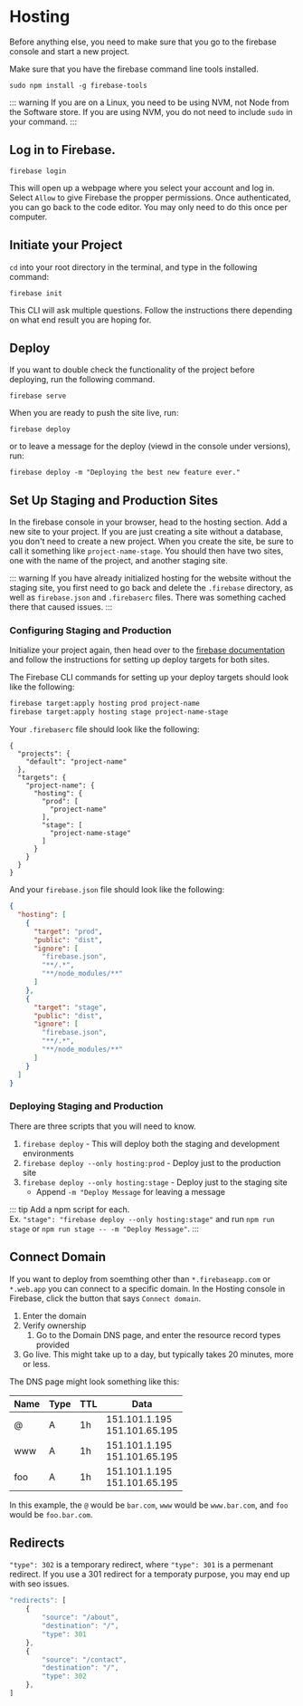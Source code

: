# Hosting

Before anything else, you need to make sure that you go to the firebase console and start a new project.

Make sure that you have the firebase command line tools installed.

```
sudo npm install -g firebase-tools
```

::: warning
If you are on a Linux, you need to be using NVM, not Node from the Software store. If you are using NVM, you do not need to include `sudo` in your command.
:::

## Log in to Firebase.

```
firebase login
```

This will open up a webpage where you select your account and log in. Select `Allow` to give Firebase the propper permissions. Once authenticated, you can go back to the code editor. You may only need to do this once per computer.

## Initiate your Project

`cd` into your root directory in the terminal, and type in the following command:

```
firebase init
```

This CLI will ask multiple questions. Follow the instructions there depending on what end result you are hoping for.


## Deploy

If you want to double check the functionality of the project before deploying, run the following command.

```
firebase serve
```

When you are ready to push the site live, run:

```
firebase deploy
```

or to leave a message for the deploy (viewd in the console under versions), run:

```
firebase deploy -m "Deploying the best new feature ever."
```

## Set Up Staging and Production Sites

In the firebase console in your browser, head to the hosting section. Add a new site to your project. If you are just creating a site without a database, you don't need to create a new project. When you create the site, be sure to call it something like `project-name-stage`. You should then have two sites, one with the name of the project, and another staging site. 

::: warning
If you have already initialized hosting for the website without the staging site, you first need to go back and delete the `.firebase` directory, as well as `firebase.json` and `.firebaserc` files. There was something cached there that caused issues.
:::

### Configuring Staging and Production

Initialize your project again, then head over to the [firebase documentation](https://firebase.google.com/docs/hosting/multisites?authuser=0) and follow the instructions for setting up deploy targets for both sites.

The Firebase CLI commands for setting up your deploy targets should look like the following:

``` bash
firebase target:apply hosting prod project-name
firebase target:apply hosting stage project-name-stage
```

Your `.firebaserc` file should look like the following:

``` 
{
  "projects": {
    "default": "project-name"
  },
  "targets": {
    "project-name": {
      "hosting": {
        "prod": [
          "project-name"
        ],
        "stage": [
          "project-name-stage"
        ]
      }
    }
  }
}
```

And your `firebase.json` file should look like the following:

``` json
{
  "hosting": [
    {
      "target": "prod",
      "public": "dist",
      "ignore": [
        "firebase.json",
        "**/.*",
        "**/node_modules/**"
      ]
    },
    {
      "target": "stage",
      "public": "dist",
      "ignore": [
        "firebase.json",
        "**/.*",
        "**/node_modules/**"
      ]
    }
  ]
}
```
### Deploying Staging and Production

There are three scripts that you will need to know.

1. `firebase deploy` - This will deploy both the staging and development environments
2. `firebase deploy --only hosting:prod` - Deploy just to the production site
3. `firebase deploy --only hosting:stage` - Deploy just to the staging site
   - Append `-m "Deploy Message` for leaving a message 

::: tip
Add a npm script for each.<br />
Ex. `"stage": "firebase deploy --only hosting:stage"` and run `npm run stage` or `npm run stage -- -m "Deploy Message"`.
:::

## Connect Domain

If you want to deploy from soemthing other than `*.firebaseapp.com` or `*.web.app` you can connect to a specific domain. In the Hosting console in Firebase, click the button that says `Connect domain`.

1. Enter the domain
2. Verify ownership
   1. Go to the Domain DNS page, and enter the resource record types provided
3. Go live. This might take up to a day, but typically takes 20 minutes, more or less.

The DNS page might look something like this:

| Name | Type | TTL | Data                               |
| ---- | ---- | --- | ---------------------------------- |
| @    | A    | 1h  | 151.101.1.195 <br />151.101.65.195 |
| www  | A    | 1h  | 151.101.1.195 <br />151.101.65.195 |
| foo  | A    | 1h  | 151.101.1.195 <br />151.101.65.195 |

In this example, the `@` would be `bar.com`, `www` would be `www.bar.com`, and `foo` would be `foo.bar.com`.

## Redirects

`"type": 302` is a temporary redirect, where `"type": 301` is a permenant redirect. If you use a 301 redirect for a temporaty purpose, you may end up with seo issues.

```js
"redirects": [
    {
        "source": "/about",
        "destination": "/",
        "type": 301
    },
    {
        "source": "/contact",
        "destination": "/",
        "type": 302
    },
]
```
